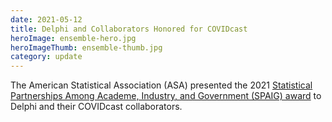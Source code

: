 ```yaml
---
date: 2021-05-12
title: Delphi and Collaborators Honored for COVIDcast
heroImage: ensemble-hero.jpg
heroImageThumb: ensemble-thumb.jpg
category: update
---
```


The American Statistical Association (ASA) presented the 2021 [Statistical Partnerships Among Academe, Industry, and Government (SPAIG) award](https://www.cmu.edu/dietrich/news/news-stories/2021/may/spaig-covid.html) to Delphi and their COVIDcast collaborators.
